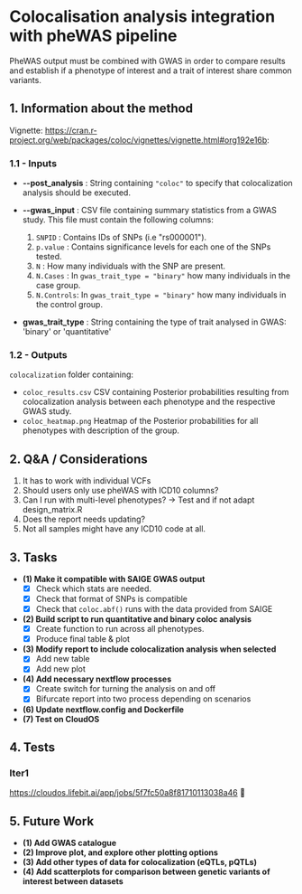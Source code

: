 # Colocalisation analysis integration with pheWAS pipeline

PheWAS output must be combined with GWAS in order to compare results and establish if a phenotype of interest and a trait of interest share common variants.

## 1. Information about the method

Vignette: https://cran.r-project.org/web/packages/coloc/vignettes/vignette.html#org192e16b:

### 1.1 - Inputs
- **--post_analysis** : String containing `"coloc"` to specify that colocalization analysis should be executed.
- **--gwas_input** : CSV file containing summary statistics from a GWAS study. This file must contain the following columns:

    1. `SNPID` : Contains IDs of SNPs (i.e "rs000001").
    2. `p.value` : Contains significance levels for each one of the SNPs tested.
    3. `N` : How many individuals with the SNP are present.
    4. `N.Cases` : In `gwas_trait_type = "binary"` how many individuals in the case group.
    5. `N.Controls`: In `gwas_trait_type = "binary"` how many individuals in the control group.

- **gwas_trait_type** : String containing the type of trait analysed in GWAS: 'binary' or 'quantitative'


### 1.2 - Outputs
`colocalization` folder containing:
- `coloc_results.csv` CSV containing Posterior probabilities resulting from colocalization analysis between each phenotype and the respective GWAS study.
- `coloc_heatmap.png` Heatmap of the Posterior probabilities for all phenotypes with description of the group.


## 2. Q&A / Considerations
1. It has to work with individual VCFs
2. Should users only use pheWAS with ICD10 columns?
3. Can I run with multi-level phenotypes? -> Test and if not adapt design_matrix.R
4. Does the report needs updating?
5. Not all samples might have any ICD10 code at all. 

## 3. Tasks
- **(1) Make it compatible with SAIGE GWAS output**
    - [x] Check which stats are needed.
    - [x] Check that format of SNPs is compatible
    - [x] Check that `coloc.abf()` runs with the data provided from SAIGE
- **(2) Build script to run quantitative and binary coloc analysis**
    - [x] Create function to run across all phenotypes.
    - [x] Produce final table & plot
- **(3) Modify report to include colocalization analysis when selected**
    - [x] Add new table
    - [x] Add new plot
- **(4) Add necessary nextflow processes**
    - [x] Create switch for turning the analysis on and off 
    - [x] Bifurcate report into two process depending on scenarios
- **(6) Update nextflow.config and Dockerfile**
- **(7) Test on CloudOS**

## 4. Tests

### Iter1

https://cloudos.lifebit.ai/app/jobs/5f7fc50a8f81710113038a46 :tada:

## 5. Future Work
- **(1) Add GWAS catalogue**
- **(2) Improve plot, and explore other plotting options**
- **(3) Add other types of data for colocalization (eQTLs, pQTLs)**
- **(4) Add scatterplots for comparison between genetic variants of interest between datasets**





